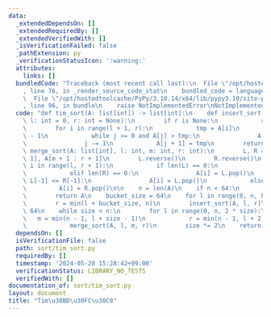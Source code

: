 ```yaml
---
data:
  _extendedDependsOn: []
  _extendedRequiredBy: []
  _extendedVerifiedWith: []
  _isVerificationFailed: false
  _pathExtension: py
  _verificationStatusIcon: ':warning:'
  attributes:
    links: []
  bundledCode: "Traceback (most recent call last):\n  File \"/opt/hostedtoolcache/PyPy/3.10.14/x64/lib/pypy3.10/site-packages/onlinejudge_verify/documentation/build.py\"\
    , line 76, in _render_source_code_stat\n    bundled_code = language.bundle(\n\
    \  File \"/opt/hostedtoolcache/PyPy/3.10.14/x64/lib/pypy3.10/site-packages/onlinejudge_verify/languages/python.py\"\
    , line 96, in bundle\n    raise NotImplementedError\nNotImplementedError\n"
  code: "def tim_sort(A: list[int]) -> list[int]:\n    def insert_sort(A: list[int],\
    \ l: int = 0, r: int = None):\n        if r is None:\n            r = len(A)\n\
    \        for i in range(l + 1, r):\n            tmp = A[i]\n            j = i\
    \ - 1\n            while j >= 0 and A[j] > tmp:\n                A[j + 1] = A[j]\n\
    \                j -= 1\n            A[j + 1] = tmp\n        return\n\n    def\
    \ merge_sort(A: list[int], l: int, m: int, r: int):\n        L, R = A[l : m +\
    \ 1], A[m + 1 : r + 1]\n        L.reverse()\n        R.reverse()\n        for\
    \ i in range(l, r + 1):\n            if len(L) == 0:\n                A[i] = R.pop()\n\
    \            elif len(R) == 0:\n                A[i] = L.pop()\n            elif\
    \ L[-1] <= R[-1]:\n                A[i] = L.pop()\n            else:\n       \
    \         A[i] = R.pop()\n\n    n = len(A)\n    if n < 64:\n        insert_sort(A)\n\
    \        return A\n    bucket_size = 64\n    for l in range(0, n, bucket_size):\n\
    \        r = min(l + bucket_size, n)\n        insert_sort(A, l, r)\n    size =\
    \ 64\n    while size < n:\n        for l in range(0, n, 2 * size):\n         \
    \   m = min(n - 1, l + size - 1)\n            r = min(n - 1, l + 2 * size - 1)\n\
    \            merge_sort(A, l, m, r)\n        size *= 2\n    return A\n"
  dependsOn: []
  isVerificationFile: false
  path: sort/tim_sort.py
  requiredBy: []
  timestamp: '2024-05-20 15:28:42+09:00'
  verificationStatus: LIBRARY_NO_TESTS
  verifiedWith: []
documentation_of: sort/tim_sort.py
layout: document
title: "Tim\u30BD\u30FC\u30C8"
---
```

